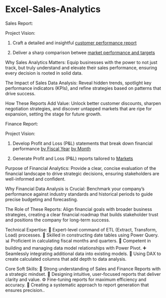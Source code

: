 # Excel-Sales-Analytics
Sales Report:

Project Vision:

1. Craft a detailed and insightful [customer performance report](https://github.com/Ahamed1993/-Excel-Sales-Analytics/blob/main/Customer%20Net%20Sales%20Performance%20Report.pdf)

2. Deliver a sharp comparison betwee [market performance and targets](https://github.com/Ahamed1993/-Excel-Sales-Analytics/blob/main/Market%20Performance%20vs%20Target%20%20Report.pdf)

Why Sales Analytics Matters: Equip businesses with the power to not just track, but truly understand and elevate their sales performance, ensuring every decision is rooted in solid data.

The Impact of Sales Data Analysis: Reveal hidden trends, spotlight key performance indicators (KPIs), and refine strategies based on patterns that drive success.

How These Reports Add Value: Unlock better customer discounts, sharpen negotiation strategies, and discover untapped markets that are ripe for expansion, setting the stage for future growth.

Finance Report:

Project Vision:

1. Develop Profit and Loss (P&L) statements that break down financial performance [by Fiscal Year](https://github.com/Ahamed1993/-Excel-Sales-Analytics/blob/main/P%20%26%20L%20by%20Fiscal%20Years.pdf) [by Month](https://github.com/Ahamed1993/-Excel-Sales-Analytics/blob/main/P%20%26%20L%20by%20Months.pdf)


2. Generate Profit and Loss (P&L) reports tailored to [Markets](https://github.com/Ahamed1993/-Excel-Sales-Analytics/blob/main/P%26%20L%20by%20Markets.pdf)



Purpose of Financial Analytics: Provide a clear, concise evaluation of the financial landscape to drive strategic decisions, ensuring stakeholders are well-informed and confident.

Why Financial Data Analysis is Crucial: Benchmark your company’s performance against industry standards and historical periods to guide precise budgeting and forecasting.

The Role of These Reports: Align financial goals with broader business strategies, creating a clear financial roadmap that builds stakeholder trust and positions the company for long-term success.

Technical Expertise:
🔄 Expert-level command of ETL (Extract, Transform, Load) processes.
📅 Skilled in constructing date tables using Power Query.
📊 Proficient in calculating fiscal months and quarters.
🔗 Competent in building and managing data model relationships with Power Pivot.
➕ Seamlessly integrating additional data into existing models.
🧮 Using DAX to create calculated columns that add depth to data analysis.

Core Soft Skills:
🧠 Strong understanding of Sales and Finance Reports with a strategic mindset.
🎯 Designing intuitive, user-focused reports that deliver clarity and value.
⚙️ Fine-tuning reports for maximum efficiency and accuracy.
📝 Creating a systematic approach to report generation that ensures precision..
